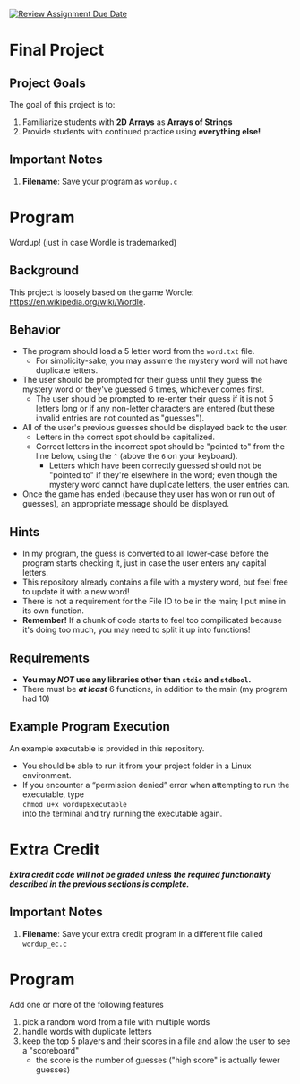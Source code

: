 [![Review Assignment Due Date](https://classroom.github.com/assets/deadline-readme-button-22041afd0340ce965d47ae6ef1cefeee28c7c493a6346c4f15d667ab976d596c.svg)](https://classroom.github.com/a/PZt1Gpg3)
# Final Project

## Project Goals
The goal of this project is to:
1.	Familiarize students with **2D Arrays** as **Arrays of Strings**
2.	Provide students with continued practice using **everything else!**
   
## Important Notes
1.	**Filename**: Save your program as `wordup.c`

# Program
Wordup! (just in case Wordle is trademarked)

## Background
This project is loosely based on the game Wordle: https://en.wikipedia.org/wiki/Wordle.

## Behavior
- The program should load a 5 letter word from the `word.txt` file.
   - For simplicity-sake, you may assume the mystery word will not have duplicate letters.
- The user should be prompted for their guess until they guess the mystery word or they've guessed 6 times, whichever comes first.
   - The user should be prompted to re-enter their guess if it is not 5 letters long or if any non-letter characters are entered (but these invalid entries are not counted as "guesses").
- All of the user's previous guesses should be displayed back to the user.
   - Letters in the correct spot should be capitalized.
   - Correct letters in the incorrect spot should be "pointed to" from the line below, using the `^` (above the `6` on your keyboard).
      - Letters which have been correctly guessed should not be "pointed to" if they're elsewhere in the word; even though the mystery word cannot have duplicate letters, the user entries can.
- Once the game has ended (because they user has won or run out of guesses), an appropriate message should be displayed.

## Hints
- In my program, the guess is converted to all lower-case before the program starts checking it, just in case the user enters any capital letters.
- This repository already contains a file with a mystery word, but feel free to update it with a new word!
- There is not a requirement for the File IO to be in the main; I put mine in its own function.
- **Remember!** If a chunk of code starts to feel too compilicated because it's doing too much, you may need to split it up into functions!

## Requirements
- **You may *NOT* use any libraries other than `stdio` and `stdbool`.**
- There must be ***at least*** 6 functions, in addition to the main (my program had 10)

## Example Program Execution
An example executable is provided in this repository.
- You should be able to run it from your project folder in a Linux environment. 
- If you encounter a “permission denied” error when attempting to run the executable, type  
```chmod u+x wordupExecutable```  
into the terminal and try running the executable again.

# Extra Credit
***Extra credit code will not be graded unless the required functionality described in the previous sections is complete.***
   
## Important Notes
1.	**Filename**: Save your extra credit program in a different file called `wordup_ec.c`

# Program
Add one or more of the following features
1. pick a random word from a file with multiple words
2. handle words with duplicate letters
3. keep the top 5 players and their scores in a file and allow the user to see a "scoreboard"
   - the score is the number of guesses ("high score" is actually fewer guesses)
